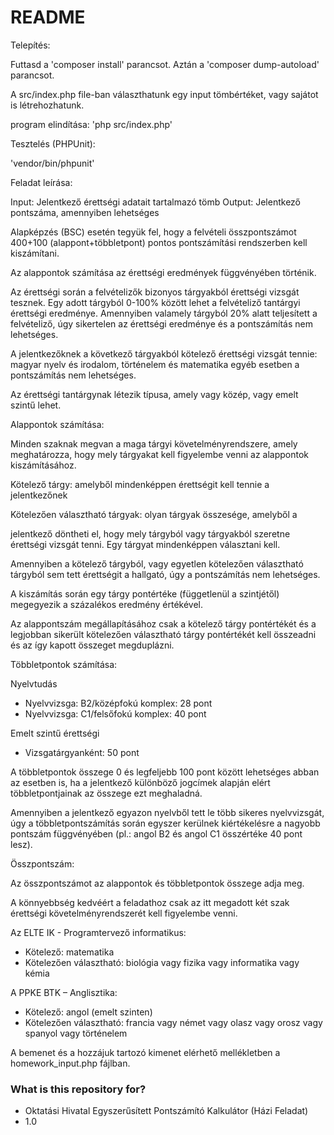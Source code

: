 # README #

Telepítés:

Futtasd a 'composer install' parancsot.
Aztán a 'composer dump-autoload' parancsot.


A src/index.php file-ban választhatunk egy input tömbértéket, vagy sajátot is létrehozhatunk.


program elindítása: 'php src/index.php'

Tesztelés (PHPUnit):

'vendor/bin/phpunit'



Feladat leírása:

Input: Jelentkező érettségi adatait tartalmazó tömb
Output: Jelentkező pontszáma, amennyiben lehetséges

Alapképzés (BSC) esetén tegyük fel, hogy a felvételi összpontszámot 400+100
(alappont+többletpont) pontos pontszámítási rendszerben kell kiszámítani.

Az alappontok számítása az érettségi eredmények függvényében történik.

Az érettségi során a felvételizők bizonyos tárgyakból érettségi vizsgát tesznek. Egy
adott tárgyból 0-100% között lehet a felvételiző tantárgyi érettségi eredménye.
Amennyiben valamely tárgyból 20% alatt teljesített a felvételiző, úgy sikertelen az
érettségi eredménye és a pontszámítás nem lehetséges.

A jelentkezőknek a következő tárgyakból kötelező érettségi vizsgát tennie: magyar
nyelv és irodalom, történelem és matematika egyéb esetben a pontszámítás nem
lehetséges.

Az érettségi tantárgynak létezik típusa, amely vagy közép, vagy emelt szintű lehet.

Alappontok számítása:

Minden szaknak megvan a maga tárgyi követelményrendszere, amely meghatározza,
hogy mely tárgyakat kell figyelembe venni az alappontok kiszámításához.

Kötelező tárgy: amelyből mindenképpen érettségit kell tennie a jelentkezőnek

Kötelezően választható tárgyak: olyan tárgyak összesége, amelyből a

jelentkező döntheti el, hogy mely tárgyból vagy tárgyakból szeretne érettségi
vizsgát tenni. Egy tárgyat mindenképpen választani kell.

Amennyiben a kötelező tárgyból, vagy egyetlen kötelezően választható tárgyból sem
tett érettségit a hallgató, úgy a pontszámítás nem lehetséges.

A kiszámítás során egy tárgy pontértéke (függetlenül a szintjétől) megegyezik a
százalékos eredmény értékével.

Az alappontszám megállapításához csak a kötelező tárgy pontértékét és a legjobban
sikerült kötelezően választható tárgy pontértékét kell összeadni és az így kapott
összeget megduplázni.

Többletpontok számítása:

Nyelvtudás
- Nyelvvizsga: B2/középfokú komplex: 28 pont
- Nyelvvizsga: C1/felsőfokú komplex: 40 pont

Emelt szintű érettségi
- Vizsgatárgyanként: 50 pont

A többletpontok összege 0 és legfeljebb 100 pont között lehetséges abban az esetben
is, ha a jelentkező különböző jogcímek alapján elért többletpontjainak az összege ezt
meghaladná.

Amennyiben a jelentkező egyazon nyelvből tett le több sikeres nyelvvizsgát, úgy a
többletpontszámítás során egyszer kerülnek kiértékelésre a nagyobb pontszám
függvényében (pl.: angol B2 és angol C1 összértéke 40 pont lesz).

Összpontszám:

Az összpontszámot az alappontok és többletpontok összege adja meg.

A könnyebbség kedvéért a feladathoz csak az itt megadott két szak érettségi
követelményrendszerét kell figyelembe venni.

Az ELTE IK - Programtervező informatikus:
- Kötelező: matematika
- Kötelezően választható: biológia vagy fizika vagy informatika vagy kémia

A PPKE BTK – Anglisztika:
- Kötelező: angol (emelt szinten)
- Kötelezően választható: francia vagy német vagy olasz vagy orosz vagy
spanyol vagy történelem

A bemenet és a hozzájuk tartozó kimenet elérhető mellékletben a
homework_input.php fájlban.



### What is this repository for? ###

* Oktatási Hivatal Egyszerűsített Pontszámító Kalkulátor (Házi Feladat)
* 1.0
